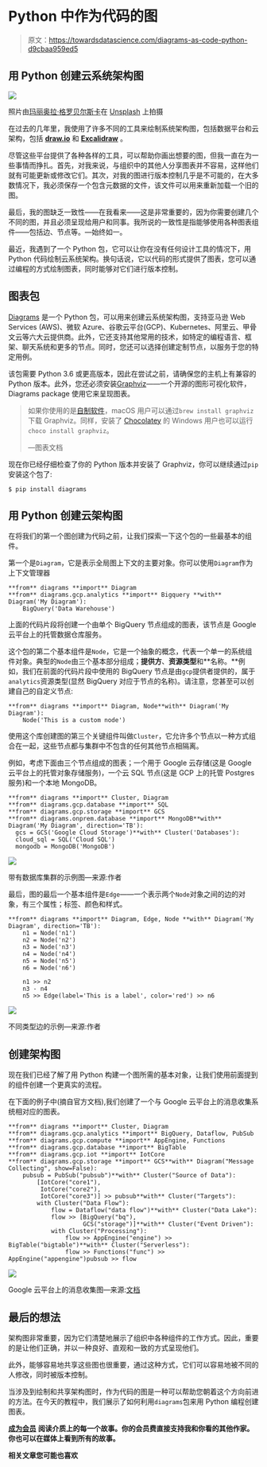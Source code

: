 # Python 中作为代码的图

> 原文：<https://towardsdatascience.com/diagrams-as-code-python-d9cbaa959ed5>

## 用 Python 创建云系统架构图

![](img/de3964abe5b0a665b8ed97fb353f873d.png)

照片由[玛丽奥拉·格罗贝尔斯卡](https://unsplash.com/@mariolagr?utm_source=unsplash&utm_medium=referral&utm_content=creditCopyText)在 [Unsplash](https://unsplash.com/s/photos/diagram?utm_source=unsplash&utm_medium=referral&utm_content=creditCopyText) 上拍摄

在过去的几年里，我使用了许多不同的工具来绘制系统架构图，包括数据平台和云架构，包括 [**draw.io**](https://draw.io) 和 [**Excalidraw**](https://excalidraw.com/) 。

尽管这些平台提供了各种各样的工具，可以帮助你画出想要的图，但我一直在为一些事情而挣扎。首先，对我来说，与组织中的其他人分享图表并不容易，这样他们就有可能更新或修改它们。其次，对我的图进行版本控制几乎是不可能的，在大多数情况下，我必须保存一个包含元数据的文件，该文件可以用来重新加载一个旧的图。

最后，我的图缺乏一致性——在我看来——这是非常重要的，因为你需要创建几个不同的图，并且必须呈现给用户和同事。我所说的一致性是指能够使用各种图表组件——包括边、节点等。—始终如一。

最近，我遇到了一个 Python 包，它可以让你在没有任何设计工具的情况下，用 Python 代码绘制云系统架构。换句话说，它以代码的形式提供了图表，您可以通过编程的方式绘制图表，同时能够对它们进行版本控制。

## 图表包

[Diagrams](https://diagrams.mingrammer.com/) 是一个 Python 包，可以用来创建云系统架构图，支持亚马逊 Web Services (AWS)、微软 Azure、谷歌云平台(GCP)、Kubernetes、阿里云、甲骨文云等六大云提供商。此外，它还支持其他常用的技术，如特定的编程语言、框架、聊天系统和更多的节点。同时，您还可以选择创建定制节点，以服务于您的特定用例。

该包需要 Python 3.6 或更高版本，因此在尝试之前，请确保您的主机上有兼容的 Python 版本。此外，您还必须安装[Graphviz](https://www.graphviz.org/)——一个开源的图形可视化软件，Diagrams package 使用它来呈现图表。

> 如果你使用的是[自制软件](https://brew.sh/)，macOS 用户可以通过`brew install graphviz`下载 Graphviz。同样，安装了 [Chocolatey](https://chocolatey.org/) 的 Windows 用户也可以运行`choco install graphviz`。
> 
> —图表文档

现在你已经仔细检查了你的 Python 版本并安装了 Graphviz，你可以继续通过`pip`安装这个包了:

```
$ pip install diagrams
```

## 用 Python 创建云架构图

在将我们的第一个图创建为代码之前，让我们探索一下这个包的一些最基本的组件。

第一个是`Diagram`，它是表示全局图上下文的主要对象。你可以使用`Diagram`作为上下文管理器

```
**from** diagrams **import** Diagram
**from** diagrams.gcp.analytics **import** Bigquery **with** Diagram('My Diagram'):
    BigQuery('Data Warehouse')
```

上面的代码片段将创建一个由单个 BigQuery 节点组成的图表，该节点是 Google 云平台上的托管数据仓库服务。

这个包的第二个基本组件是`Node`，它是一个抽象的概念，代表一个单一的系统组件对象。典型的`Node`由三个基本部分组成；**提供方**、**资源类型**和**名称。**例如，我们在前面的代码片段中使用的 BigQuery 节点是由`gcp`提供者提供的，属于`analytics`资源类型(显然 BigQuery 对应于节点的名称)。请注意，您甚至可以创建自己的自定义节点:

```
**from** diagrams **import** Diagram, Node**with** Diagram('My Diagram'):
    Node('This is a custom node')
```

使用这个库创建图的第三个关键组件叫做`Cluster`，它允许多个节点以一种方式组合在一起，这些节点都与集群中不包含的任何其他节点相隔离。

例如，考虑下面由三个节点组成的图表；一个用于 Google 云存储(这是 Google 云平台上的托管对象存储服务)，一个云 SQL 节点(这是 GCP 上的托管 Postgres 服务)和一个本地 MongoDB。

```
**from** diagrams **import** Cluster, Diagram
**from** diagrams.gcp.database **import** SQL
**from** diagrams.gcp.storage **import** GCS
**from** diagrams.onprem.database **import** MongoDB**with** Diagram('My Diagram', direction='TB'):
  gcs = GCS('Google Cloud Storage')**with** Cluster('Databases'):
  cloud_sql = SQL('Cloud SQL')
  mongodb = MongoDB('MongoDB')
```

![](img/4e595935a9c6eb5df6786235ac2962ce.png)

带有数据库集群的示例图—来源:作者

最后，图的最后一个基本组件是`Edge`——一个表示两个`Node`对象之间的边的对象，有三个属性；标签、颜色和样式。

```
**from** diagrams **import** Diagram, Edge, Node **with** Diagram('My Diagram', direction='TB'):
    n1 = Node('n1')
    n2 = Node('n2')
    n3 = Node('n3')
    n4 = Node('n4')
    n5 = Node('n5')
    n6 = Node('n6')   

    n1 >> n2
    n3 - n4
    n5 >> Edge(label='This is a label', color='red') >> n6
```

![](img/f13f65de2ca06d77098ac3beddfd4335.png)

不同类型边的示例—来源:作者

## 创建架构图

现在我们已经了解了用 Python 构建一个图所需的基本对象，让我们使用前面提到的组件创建一个更真实的流程。

在下面的例子中(摘自官方文档),我们创建了一个与 Google 云平台上的消息收集系统相对应的图表。

```
**from** diagrams **import** Cluster, Diagram
**from** diagrams.gcp.analytics **import** BigQuery, Dataflow, PubSub
**from** diagrams.gcp.compute **import** AppEngine, Functions
**from** diagrams.gcp.database **import** BigTable
**from** diagrams.gcp.iot **import** IotCore
**from** diagrams.gcp.storage **import** GCS**with** Diagram("Message Collecting", show=False):
    pubsub = PubSub("pubsub")**with** Cluster("Source of Data"):
        [IotCore("core1"),
         IotCore("core2"),
         IotCore("core3")] >> pubsub**with** Cluster("Targets"):
        with Cluster("Data Flow"):
            flow = Dataflow("data flow")**with** Cluster("Data Lake"):
            flow >> [BigQuery("bq"),
                     GCS("storage")]**with** Cluster("Event Driven"):
            with Cluster("Processing"):
                flow >> AppEngine("engine") >> BigTable("bigtable")**with** Cluster("Serverless"):
                flow >> Functions("func") >> AppEngine("appengine")pubsub >> flow
```

![](img/d9ee8683cc931597d3153b64a839b4e2.png)

Google 云平台上的消息收集图—来源:[文档](https://diagrams.mingrammer.com/docs/getting-started/examples)

## 最后的想法

架构图非常重要，因为它们清楚地展示了组织中各种组件的工作方式。因此，重要的是让他们正确，并以一种良好、直观和一致的方式呈现他们。

此外，能够容易地共享这些图也很重要，通过这种方式，它们可以容易地被不同的人修改，同时被版本控制。

当涉及到绘制和共享架构图时，作为代码的图是一种可以帮助您朝着这个方向前进的方法。在今天的教程中，我们展示了如何利用`diagrams`包来用 Python 编程创建图表。

[**成为会员**](https://gmyrianthous.medium.com/membership) **阅读介质上的每一个故事。你的会员费直接支持我和你看的其他作家。你也可以在媒体上看到所有的故事。**

[](https://gmyrianthous.medium.com/membership)  

**相关文章您可能也喜欢**

[](/apache-airflow-architecture-496b9cb28288)  [](/parallel-computing-92c4f818c)  [](/big-o-notation-32fb458e5260) 